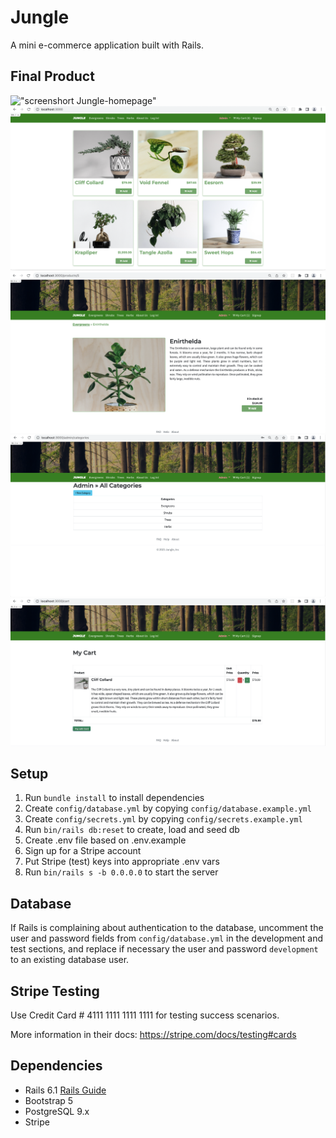 # Jungle

A mini e-commerce application built with Rails.

## Final Product
!["screenshort Jungle-homepage"](https://github.com/arpipatel-ap/Jungle/blob/master/Doc/Home.png)
!["screenshort Jungle-product-list"](https://github.com/arpipatel-ap/Jungle/blob/master/Doc/Product_list.png)
!["screenshort Jungle-product-detail"](https://github.com/arpipatel-ap/Jungle/blob/master/Doc/Product_detail.png)
!["screenshort Jungle-admin-categories"](https://github.com/arpipatel-ap/Jungle/blob/master/Doc/Admin_categories.png)
!["screenshort Jungle-my-cart"](https://github.com/arpipatel-ap/Jungle/blob/master/Doc/My_cart.png)


## Setup

1. Run `bundle install` to install dependencies
2. Create `config/database.yml` by copying `config/database.example.yml`
3. Create `config/secrets.yml` by copying `config/secrets.example.yml`
4. Run `bin/rails db:reset` to create, load and seed db
5. Create .env file based on .env.example
6. Sign up for a Stripe account
7. Put Stripe (test) keys into appropriate .env vars
8. Run `bin/rails s -b 0.0.0.0` to start the server

## Database

If Rails is complaining about authentication to the database, uncomment the user and password fields from `config/database.yml` in the development and test sections, and replace if necessary the user and password `development` to an existing database user.

## Stripe Testing

Use Credit Card # 4111 1111 1111 1111 for testing success scenarios.

More information in their docs: <https://stripe.com/docs/testing#cards>

## Dependencies

- Rails 6.1 [Rails Guide](http://guides.rubyonrails.org/v6.1/)
- Bootstrap 5
- PostgreSQL 9.x
- Stripe
